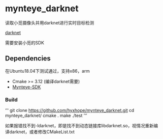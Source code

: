 # mynteye_darknet

读取小觅摄像头并用darknet进行实时目标检测

[darknet](https://github.com/AlexeyAB/darknet)

需要安装小觅的SDK

## Dependencies

在Ubuntu18.04下测试通过，支持x86，arm
- Cmake >= 3.12 (编译darknet需要)
- [Mynteye-SDK](https://github.com/slightech/MYNT-EYE-D-SDK)

### Build
‘’‘
git clone https://github.com/hyxhope/mynteye_darknet.git
cd mynteye_darknet/
cmake .
make
./test
’‘’

如果报错找不到-ldarknet，即是找不到动态链接库libdarknet.so，视情况重新编译darknet，或者修改CMakeList.txt
